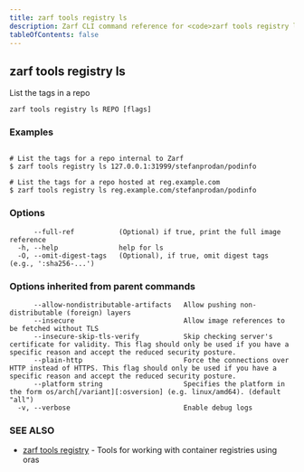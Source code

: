 ```yaml
---
title: zarf tools registry ls
description: Zarf CLI command reference for <code>zarf tools registry ls</code>.
tableOfContents: false
---
```


<!-- Page generated by Zarf; DO NOT EDIT -->

## zarf tools registry ls

List the tags in a repo

```
zarf tools registry ls REPO [flags]
```

### Examples

```

# List the tags for a repo internal to Zarf
$ zarf tools registry ls 127.0.0.1:31999/stefanprodan/podinfo

# List the tags for a repo hosted at reg.example.com
$ zarf tools registry ls reg.example.com/stefanprodan/podinfo

```

### Options

```
      --full-ref           (Optional) if true, print the full image reference
  -h, --help               help for ls
  -O, --omit-digest-tags   (Optional), if true, omit digest tags (e.g., ':sha256-...')
```

### Options inherited from parent commands

```
      --allow-nondistributable-artifacts   Allow pushing non-distributable (foreign) layers
      --insecure                           Allow image references to be fetched without TLS
      --insecure-skip-tls-verify           Skip checking server's certificate for validity. This flag should only be used if you have a specific reason and accept the reduced security posture.
      --plain-http                         Force the connections over HTTP instead of HTTPS. This flag should only be used if you have a specific reason and accept the reduced security posture.
      --platform string                    Specifies the platform in the form os/arch[/variant][:osversion] (e.g. linux/amd64). (default "all")
  -v, --verbose                            Enable debug logs
```

### SEE ALSO

* [zarf tools registry](/commands/zarf_tools_registry/)	 - Tools for working with container registries using oras

